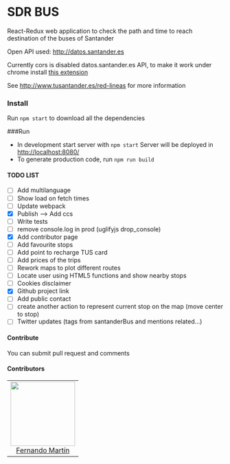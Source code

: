 # SDR BUS

React-Redux web application to check the path and time to reach destination of the buses of Santander

Open API used: http://datos.santander.es

Currently cors is disabled datos.santander.es API, to make it work under chrome install [this extension](https://chrome.google.com/webstore/detail/allow-control-allow-origi/nlfbmbojpeacfghkpbjhddihlkkiljbi)

See http://www.tusantander.es/red-lineas for more information


### Install
Run ```npm start``` to download all the dependencies 
 
###Run
* In development start server with ```npm start``` Server will be deployed in [http://localhost:8080/](http://localhost:8080/) 
* To generate production code, run  ```npm run build```

#### TODO LIST
- [ ] Add multilanguage 
- [ ] Show load on fetch times
- [ ] Update webpack
- [X] Publish --> Add ccs
- [ ] Write tests
- [ ] remove console.log in prod (uglifyjs drop_console)
- [X] Add contributor page
- [ ] Add favourite stops
- [ ] Add point to recharge TUS card
- [ ] Add prices of the trips
- [ ] Rework maps to plot different routes  
- [ ] Locate user using HTML5 functions and show nearby stops
- [ ] Cookies disclaimer 
- [X] Github project link
- [ ] Add public contact 
- [ ] create another action to represent current stop on the map (move center to stop)
- [ ] Twitter updates (tags from santanderBus and mentions related...)

#### Contribute

You can submit pull request and comments


#### Contributors


<table>
  <tbody>
    <tr>
      <td align="center">
        <img width="150" height="150"
        src="https://avatars1.githubusercontent.com/u/4624133?s=460&v=4">
        </br>
        <a href="https://github.com/Salec">Fernando Martín</a>
      </td>
    </tr>
  <tbody>
</table>